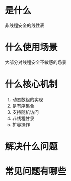 # 是什么
非线程安全的线性表
# 什么使用场景
大部分对线程安全不敏感的场景
# 什么核心机制
1. 动态数组的实现
2. 是有序集合
3. 支持随机访问
4. 非线程甘泉
5. 扩容操作

# 解决什么问题

# 常见问题有哪些